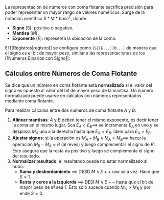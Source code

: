 La representación de números con coma flotante sacrifica precisión para poder representar un mayor rango de valores numéricos. Surge de la notación científica $S * M * base ^E$, donde:

- **Signo** (S): positivo o negativo.
- **Mantisa** ($M$).
- **Exponente** ($E$): representa la ubicación de la coma.

El [[Registros|registro]] se configura como `[S][E...][M...]` de manera que el signo es el bit de mayor peso, similar a las representaciones de los [[Números Binarios con Signo]].

## Cálculos entre Números de Coma Flotante

Se dice que un número en coma flotante está **normalizado** si el valor del signo es opuesto al valor del bit de mayor peso de la mantisa. Un número normalizado puede usarse en cálculos con números representados mediante coma flotante.

Para realizar cálculos entre dos números de coma flotante $A$ y $B$:

1. **Alinear mantisas**: $A$ y $B$ deben tener el mismo exponente, es decir tener la coma en el mismo lugar. Sea $E_A \lt E_B \implies$ se incrementa $E_A$ en uno y se desplaza $M_A$ uno a la derecha hasta que $E_A = E_B$. Ídem para $E_A \gt E_B$.
2. **Ajustar signos**: si la operación es $M_A - M_B \land M_A < M_B \implies$ hacer la operación $M_B - M_A = R$ (al revés) y luego complementar el signo de $R$. Esto asegura que la resta da positivo y luego se complementa el signo del resultado.
3. **Normalizar resultado**: el resultando puede no estar normalizado si hubo:
   - **Suma y desbordamiento** $\implies$ DESD $M \land E++$ una sola vez. Hace que $S = 1$.
   - **Resta y ceros a la izquierda** $\implies$ DESI $M \land E--$ hasta que el bit de mayor peso de $M$ sea 1. Esto solo sucede cuando $M_A > M_B$ y por ende $S = 0$.
